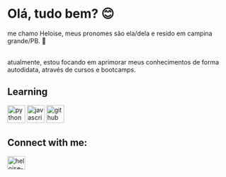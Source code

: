<h1>Olá, tudo bem? 😊</h1>

<p>me chamo Heloise, meus pronomes são ela/dela e resido em campina grande/PB. 📍

<br>atualmente, estou focando em aprimorar meus conhecimentos de forma autodidata, através de cursos e bootcamps.
​

## Learning
<img src="https://cdn.icon-icons.com/icons2/112/PNG/512/python_18894.png" alt="python" width="40" height="40" style="max-width:100%;"></img>
<img src="https://cdn.icon-icons.com/icons2/2108/PNG/512/javascript_icon_130900.png" alt="javascript" width="40" height="40" style="max-width:100%;"></img>
<img src="https://cdn.icon-icons.com/icons2/936/PNG/512/github-logo_icon-icons.com_73546.png" alt="github" width="40" height="40" style="max-width:100%;"></img>
  

## Connect with me:
<a href="[https://www.linkedin.com/in/heloise-pontes-de-macedo-8339a5133/](https://www.linkedin.com/in/heloise-pontes-de-macedo-8339a5133/)/" target="_blank">
<img align="center" alt="heloise-linkedin" height="30" width="40" src="https://cdn.jsdelivr.net/npm/simple-icons@3.0.1/icons/linkedin.svg" style="max-width:100%;">
